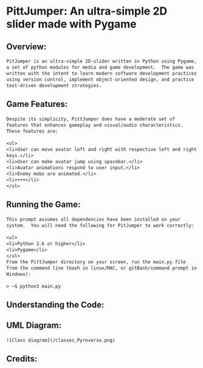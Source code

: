 # PittJumper: An ultra-simple 2D slider made with Pygame

## Overview:
    PitJumper is an ultra-simple 2D-slider written in Python using Pygame, a set of python modules for media and game development.  The game was written with the intent to learn modern software development practices using version control, implement object-oriented design, and practice test-driven development strategies.  
## Game Features:
    Despite its simplicity, PittJumper does have a moderate set of features that enhances gameplay and visual/audio characteristics.  These features are:

    <ul>
    <li>User can move avatar left and right with respective left and right keys.</li>
    <li>User can make avatar jump using spacebar.</li>
    <li>Avatar animations respond to user input.</li>
    <li>Enemy mobs are animated.</li>
    <li>+++</li>
    </ul>

    
## Running the Game:
    This prompt assumes all dependencies have been installed on your system.  You will need the following for PitJumper to work correctly:

    <ul>
    <li>Python 3.6 or higher</li>
    <li>Pygame</li>
    </ul>
    From the PittJumper directory on your screen, run the main.py file from the command line (bash in linux/MAC, or gitBash/command prompt in Windows):
    
    > ~$ python3 main.py
## Understanding the Code:

## UML Diagram:
    ![Class diagram](/classes_Pyreverse.png)
## Credits:
